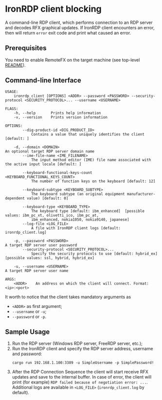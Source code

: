 # IronRDP client blocking

A command-line RDP client, which performs connection to an RDP server and decodes RFX graphical updates.
If IronRDP client encounters an error, then will return `error` exit code and print what caused
an error.

## Prerequisites

You need to enable RemoteFX on the target machine (see top-level [README](../README.md)).

## Command-line Interface

```
USAGE:
    ironrdp_client [OPTIONS] <ADDR> --password <PASSWORD> --security-protocol <SECURITY_PROTOCOL>... --username <USERNAME>

FLAGS:
    -h, --help       Prints help information
    -v, --version    Prints version information

OPTIONS:
        --dig-product-id <DIG_PRODUCT_ID>
            Contains a value that uniquely identifies the client [default: ]

    -d, --domain <DOMAIN>                                                    An optional target RDP server domain name
        --ime-file-name <IME_FILENAME>
            The input method editor (IME) file name associated with the active input locale [default: ]

        --keyboard-functional-keys-count <KEYBOARD_FUNCTIONAL_KEYS_COUNT>
            The number of function keys on the keyboard [default: 12]

        --keyboard-subtype <KEYBOARD_SUBTYPE>
            The keyboard subtype (an original equipment manufacturer-dependent value) [default: 0]

        --keyboard-type <KEYBOARD_TYPE>
            The keyboard type [default: ibm_enhanced]  [possible values: ibm_pc_xt, olivetti_ico, ibm_pc_at,
            ibm_enhanced, nokia1050, nokia9140, japanese]
        --log-file <LOG_FILE>
            A file with IronRDP client logs [default: ironrdp_client.log]

    -p, --password <PASSWORD>                                                A target RDP server user password
        --security-protocol <SECURITY_PROTOCOL>...
            Specify the security protocols to use [default: hybrid_ex]  [possible values: ssl, hybrid, hybrid_ex]

    -u, --username <USERNAME>                                                A target RDP server user name

ARGS:
    <ADDR>    An address on which the client will connect. Format: <ip>:<port>
```

It worth to notice that the client takes mandatory arguments as

- `<ADDR>` as first argument;
- `--username` or `-u`;
- `--password` or `-p`.

## Sample Usage

1. Run the RDP server (Windows RDP server, FreeRDP server, etc.);
2. Run the IronRDP client and specify the RDP server address, username and password:
   ```
   cargo run 192.168.1.100:3389 -u SimpleUsername -p SimplePassword!
   ```
3. After the RDP Connection Sequence the client will start receive RFX updates
   and save to the internal buffer.
   In case of error, the client will print (for example) `RDP failed because of negotiation error: ...`.
   Additional logs are available in `<LOG_FILE>` (`ironrdp_client.log` by default).
